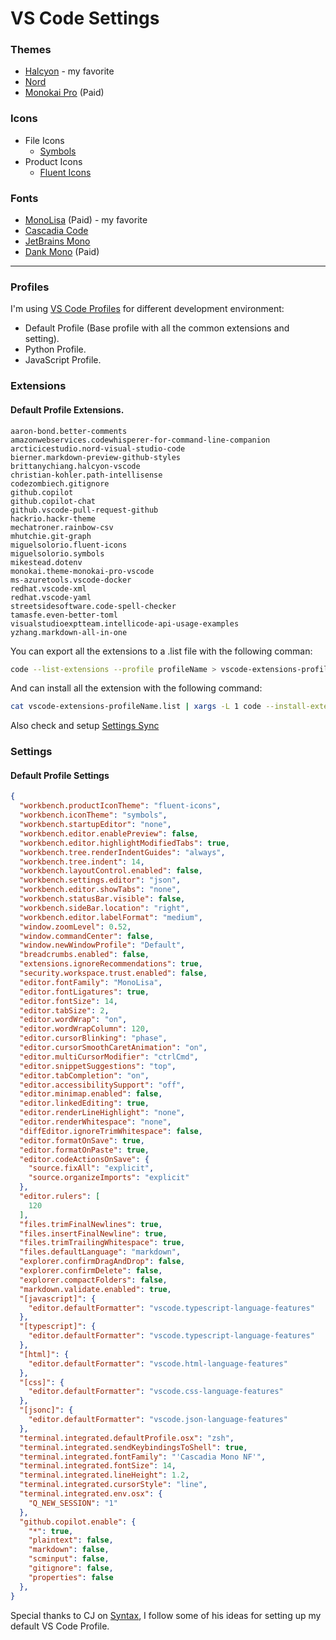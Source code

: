 # VS Code Settings

### Themes
- [Halcyon](https://marketplace.visualstudio.com/items?itemName=brittanychiang.halcyon-vscode) - my favorite
- [Nord](https://marketplace.visualstudio.com/items?itemName=arcticicestudio.nord-visual-studio-code)
- [Monokai Pro](https://marketplace.visualstudio.com/items?itemName=monokai.theme-monokai-pro-vscode) (Paid)

### Icons
- File Icons
  - [Symbols](https://marketplace.visualstudio.com/items?itemName=miguelsolorio.symbols)
- Product Icons
  - [Fluent Icons](https://marketplace.visualstudio.com/items?itemName=miguelsolorio.fluent-icons)
### Fonts
- [MonoLisa](https://www.monolisa.dev/) (Paid) - my favorite
- [Cascadia Code](https://github.com/microsoft/cascadia-code)
- [JetBrains Mono](https://www.jetbrains.com/lp/mono/)
- [Dank Mono](https://philpl.gumroad.com/l/dank-mono) (Paid)

---
### Profiles
I'm using [VS Code Profiles](https://code.visualstudio.com/docs/editor/profiles) for different development environment:
- Default Profile (Base profile with all the common extensions and setting).
- Python Profile.
- JavaScript Profile.

### Extensions

#### Default Profile Extensions.

```
aaron-bond.better-comments
amazonwebservices.codewhisperer-for-command-line-companion
arcticicestudio.nord-visual-studio-code
bierner.markdown-preview-github-styles
brittanychiang.halcyon-vscode
christian-kohler.path-intellisense
codezombiech.gitignore
github.copilot
github.copilot-chat
github.vscode-pull-request-github
hackrio.hackr-theme
mechatroner.rainbow-csv
mhutchie.git-graph
miguelsolorio.fluent-icons
miguelsolorio.symbols
mikestead.dotenv
monokai.theme-monokai-pro-vscode
ms-azuretools.vscode-docker
redhat.vscode-xml
redhat.vscode-yaml
streetsidesoftware.code-spell-checker
tamasfe.even-better-toml
visualstudioexptteam.intellicode-api-usage-examples
yzhang.markdown-all-in-one
```
You can export all the extensions to a .list file with the following comman:
```sh
code --list-extensions --profile profileName > vscode-extensions-profileName.list
```
And can install all the extension with the following command:
```sh
cat vscode-extensions-profileName.list | xargs -L 1 code --install-extension --profile profileName
```
Also check and setup [Settings Sync](https://code.visualstudio.com/docs/editor/settings-sync)
### Settings
#### Default Profile Settings
```json
{
  "workbench.productIconTheme": "fluent-icons",
  "workbench.iconTheme": "symbols",
  "workbench.startupEditor": "none",
  "workbench.editor.enablePreview": false,
  "workbench.editor.highlightModifiedTabs": true,
  "workbench.tree.renderIndentGuides": "always",
  "workbench.tree.indent": 14,
  "workbench.layoutControl.enabled": false,
  "workbench.settings.editor": "json",
  "workbench.editor.showTabs": "none",
  "workbench.statusBar.visible": false,
  "workbench.sideBar.location": "right",
  "workbench.editor.labelFormat": "medium",
  "window.zoomLevel": 0.52,
  "window.commandCenter": false,
  "window.newWindowProfile": "Default",
  "breadcrumbs.enabled": false,
  "extensions.ignoreRecommendations": true,
  "security.workspace.trust.enabled": false,
  "editor.fontFamily": "MonoLisa",
  "editor.fontLigatures": true,
  "editor.fontSize": 14,
  "editor.tabSize": 2,
  "editor.wordWrap": "on",
  "editor.wordWrapColumn": 120,
  "editor.cursorBlinking": "phase",
  "editor.cursorSmoothCaretAnimation": "on",
  "editor.multiCursorModifier": "ctrlCmd",
  "editor.snippetSuggestions": "top",
  "editor.tabCompletion": "on",
  "editor.accessibilitySupport": "off",
  "editor.minimap.enabled": false,
  "editor.linkedEditing": true,
  "editor.renderLineHighlight": "none",
  "editor.renderWhitespace": "none",
  "diffEditor.ignoreTrimWhitespace": false,
  "editor.formatOnSave": true,
  "editor.formatOnPaste": true,
  "editor.codeActionsOnSave": {
    "source.fixAll": "explicit",
    "source.organizeImports": "explicit"
  },
  "editor.rulers": [
    120
  ],
  "files.trimFinalNewlines": true,
  "files.insertFinalNewline": true,
  "files.trimTrailingWhitespace": true,
  "files.defaultLanguage": "markdown",
  "explorer.confirmDragAndDrop": false,
  "explorer.confirmDelete": false,
  "explorer.compactFolders": false,
  "markdown.validate.enabled": true,
  "[javascript]": {
    "editor.defaultFormatter": "vscode.typescript-language-features"
  },
  "[typescript]": {
    "editor.defaultFormatter": "vscode.typescript-language-features"
  },
  "[html]": {
    "editor.defaultFormatter": "vscode.html-language-features"
  },
  "[css]": {
    "editor.defaultFormatter": "vscode.css-language-features"
  },
  "[jsonc]": {
    "editor.defaultFormatter": "vscode.json-language-features"
  },
  "terminal.integrated.defaultProfile.osx": "zsh",
  "terminal.integrated.sendKeybindingsToShell": true,
  "terminal.integrated.fontFamily": "'Cascadia Mono NF'",
  "terminal.integrated.fontSize": 14,
  "terminal.integrated.lineHeight": 1.2,
  "terminal.integrated.cursorStyle": "line",
  "terminal.integrated.env.osx": {
    "Q_NEW_SESSION": "1"
  },
  "github.copilot.enable": {
    "*": true,
    "plaintext": false,
    "markdown": false,
    "scminput": false,
    "gitignore": false,
    "properties": false
  },
}


```

Special thanks to CJ on [Syntax](https://youtu.be/GK7zLYAXdDs?si=Nx83M424yKx67fs9), I follow some of his ideas for setting up my default VS Code Profile.
